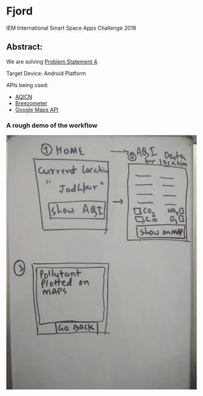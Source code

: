 # Fjord
IEM International Smart Space Apps Challenge 2018

## Abstract: 

We are solving [Problem Statement 4](http://iedc.iemecell.com/). 

Target Device: Android Platform

APIs being used: 
- [AQICN](https://aqicn.org/api/)
- [Breezometer](https://breezometer.com/)
- [Google Maps API](https://developers.google.com/maps/documentation/android-sdk/intro)

### A rough demo of the workflow
![alt text](https://github.com/abhishek-iitj/Fjord/blob/master/iem_demo.jpg)


